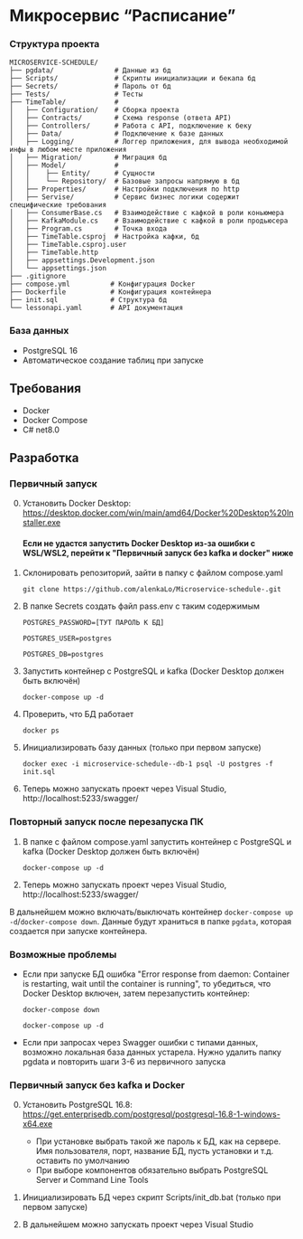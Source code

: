 # Микросервис “Расписание”

### Структура проекта
```
MICROSERVICE-SCHEDULE/
├── pgdata/               # Данные из бд
├── Scripts/              # Скрипты инициализации и бекапа бд  
├── Secrets/              # Пароль от бд
├── Tests/                # Тесты
├── TimeTable/            # 
│   ├── Configuration/    # Сборка проекта
│   ├── Contracts/        # Схема response (ответа API)
│   ├── Controllers/      # Работа с API, подключение к беку
│   ├── Data/             # Подключение к базе данных
│   ├── Logging/          # Логгер приложения, для вывода необходимой инфы в любом месте приложения
│   ├── Migration/        # Миграция бд
│   ├── Model/            # 
│   │    ├── Entity/      # Сущности
│   │    └── Repository/  # Базовые запросы напрямую в бд
│   ├── Properties/       # Настройки подключения по http
│   ├── Servise/          # Сервис бизнес логики содержит специфические требования
│   ├── ConsumerBase.cs   # Взаимодействие с кафкой в роли коньюмера
│   ├── KafkaModule.cs    # Взаимодействие с кафкой в роли продьюсера 
│   ├── Program.cs        # Точка входа
│   ├── TimeTable.csproj  # Настройка кафки, бд
│   ├── TimeTable.csproj.user  
│   ├── TimeTable.http       
│   ├── appsettings.Development.json 
│   └── appsettings.json
├── .gitignore            
├── compose.yml          # Конфигурация Docker
├── Dockerfile           # Конфигурация контейнера
├── init.sql             # Структура бд
└── lessonapi.yaml       # API документация 
```
### База данных

- PostgreSQL 16
- Автоматическое создание таблиц при запуске

## Требования

- Docker
- Docker Compose
- C# net8.0

## Разработка

### Первичный запуск
0. Установить Docker Desktop: https://desktop.docker.com/win/main/amd64/Docker%20Desktop%20Installer.exe

   	#### Если не удастся запустить Docker Desktop из-за ошибки с WSL/WSL2, перейти к "Первичный запуск без kafka и docker" ниже

2. Склонировать репозиторий, зайти в папку с файлом compose.yaml

	`git clone https://github.com/alenkaLo/Microservice-schedule-.git`

3. В папке Secrets создать файл pass.env с таким содержимым

   	`POSTGRES_PASSWORD=[ТУТ ПАРОЛЬ К БД]`
	
 	`POSTGRES_USER=postgres`
	
 	`POSTGRES_DB=postgres`

4. Запустить контейнер с PostgreSQL и kafka (Docker Desktop должен быть включён)

	`docker-compose up -d`

5. Проверить, что БД работает

	`docker ps`

6. Инициализировать базу данных (только при первом запуске)

	`docker exec -i microservice-schedule--db-1 psql -U postgres -f init.sql`

7. Теперь можно запускать проект через Visual Studio, http://localhost:5233/swagger/

### Повторный запуск после перезапуска ПК

1. В папке с файлом compose.yaml запустить контейнер с PostgreSQL и kafka (Docker Desktop должен быть включён)

	`docker-compose up -d`

2. Теперь можно запускать проект через Visual Studio, http://localhost:5233/swagger/

В дальнейшем можно включать/выключать контейнер `docker-compose up -d`/`docker-compose down`. Данные будут храниться в папке `pgdata`, которая создается при запуске контейнера.

### Возможные проблемы

 - Если при запуске БД ошибка "Error response from daemon: Container is restarting, wait until the container is running", то убедиться, что Docker Desktop включен, затем перезапустить контейнер:

	`docker-compose down`
	
	`docker-compose up -d`
 - Если при запросах через Swagger ошибки с типами данных, возможно локальная база данных устарела. Нужно удалить папку pgdata и повторить шаги 3-6 из первичного запуска

### Первичный запуск без kafka и Docker

0. Установить PostgreSQL 16.8: https://get.enterprisedb.com/postgresql/postgresql-16.8-1-windows-x64.exe

	- При установке выбрать такой же пароль к БД, как на сервере. Имя пользователя, порт, название БД, пусть установки и т.д. оставить по умолчанию
 	- При выборе компонентов обязательно выбрать PostgreSQL Server и Command Line Tools

1. Инициализировать БД через скрипт Scripts/init_db.bat (только при первом запуске)

2. В дальнейшем можно запускать проект через Visual Studio

